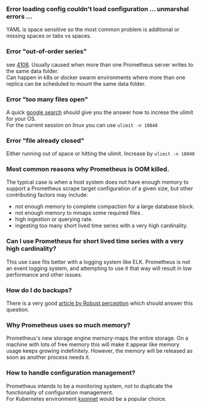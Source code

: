 ### Error loading config couldn't load configuration ... unmarshal errors ...
YAML is space sensitive so the most common problem is additional or missing spaces or tabs vs spaces.


### Error "out-of-order series"
see [4108](https://github.com/prometheus/prometheus/issues/4108). Usually caused when more than one Prometheus server writes to the same data folder. <br/>
Can happen in k8s or docker swarm environments where more than one replica can be scheduled to mount the same data folder.

### Error "too many files open"
A quick [google search](https://www.google.co.uk/search?q=how+to+increase+ulimit) should give you the answer how to increse the ulimit for your OS. <br/>
For the current session on linux you can use `ulimit -n 10048`

### Error "file already closed"
Either running out of space or hitting the ulimit. 
Increase by `ulimit -n 10048`

### Most common reasons why Prometheus is OOM killed.

The typical case is when a host system does not have enough memory to support a Prometheus scrape target configuration of a given size, but other contributing factors may include:

 - not enough memory to complete compaction for a large database block.
 - not enough memory to mmaps some required files .
 - high ingestion or querying rate.
 - ingesting too many short lived time series with a very high cardinality.

### Can I use Prometheus for short lived time series with a very high cardinality?
This use case fits better with a logging system like ELK. Prometheus is not an event logging system, and attempting to use it that way will result in low performance and other issues.

### How do I do backups?
There is a very good [article by Robust perception](https://www.robustperception.io/taking-snapshots-of-prometheus-data/) which should answer this question.

### Why Prometheus uses so much memory?
Prometheus's new storage engine memory-maps the entire storage. On a machine with lots of free memory this will make it appear like memory usage keeps growing indefinitely. However, the memory will be released as soon as another process needs it.

### How to handle configuration management?
Prometheus intends to be a monitoring system, not to duplicate the functionality of configuration management.<br/>
For Kubernetes environment [ksonnet](https://ksonnet.io/) would be a popular choice.

